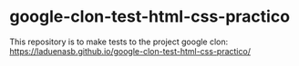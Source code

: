 # google-clon-test-html-css-practico
This repository is to make tests to the project google clon: https://laduenasb.github.io/google-clon-test-html-css-practico/

